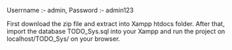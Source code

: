 Userrname :- admin, Password :- admin123

First download the zip file and extract into Xampp htdocs folder.
After that, import the database TODO_Sys.sql into your Xampp and run the project on localhost/TODO_Sys/ on your browser.
